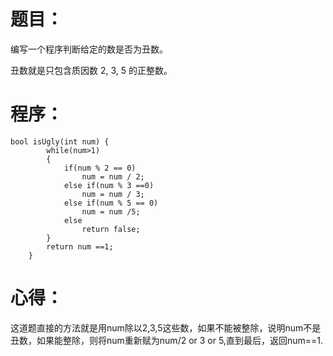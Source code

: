 # 题目：
编写一个程序判断给定的数是否为丑数。

丑数就是只包含质因数 2, 3, 5 的正整数。
# 程序：
~~~
bool isUgly(int num) {
        while(num>1)
        {
            if(num % 2 == 0)
                num = num / 2;
            else if(num % 3 ==0)
                num = num / 3;
            else if(num % 5 == 0)
                num = num /5;
            else 
                return false;
        }
        return num ==1;
    }
~~~
# 心得：
这道题直接的方法就是用num除以2,3,5这些数，如果不能被整除，说明num不是丑数，如果能整除，则将num重新赋为num/2 or 3 or 5,直到最后，返回num==1.
